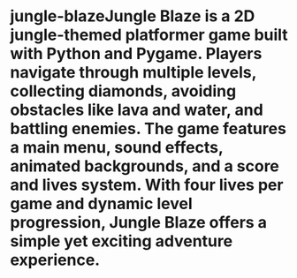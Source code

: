 # jungle-blazeJungle Blaze is a 2D jungle-themed platformer game built with Python and Pygame. Players navigate through multiple levels, collecting diamonds, avoiding obstacles like lava and water, and battling enemies. The game features a main menu, sound effects, animated backgrounds, and a score and lives system. With four lives per game and dynamic level progression, Jungle Blaze offers a simple yet exciting adventure experience.
